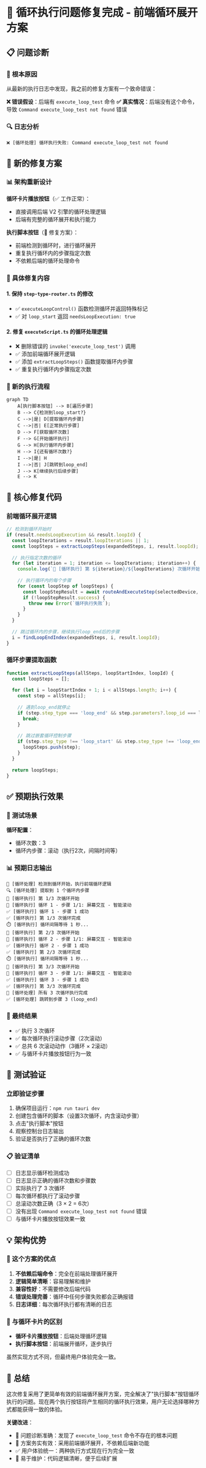 # 🔧 循环执行问题修复完成 - 前端循环展开方案

## 📋 问题诊断

### 🎯 根本原因
从最新的执行日志中发现，我之前的修复方案有一个致命错误：

**❌ 错误假设**：后端有 `execute_loop_test` 命令
**✅ 真实情况**：后端没有这个命令，导致 `Command execute_loop_test not found` 错误

### 🔍 日志分析
```
❌ [循环处理] 循环执行失败: Command execute_loop_test not found
```

## 🔧 新的修复方案

### 📊 架构重新设计

**循环卡片播放按钮**（✅ 工作正常）：
- 直接调用后端 V2 引擎的循环处理逻辑
- 后端有完整的循环展开和执行能力

**执行脚本按钮**（🔧 修复方案）：
- 前端检测到循环时，进行循环展开
- 重复执行循环内的步骤指定次数
- 不依赖后端的循环处理命令

### 🎯 具体修复内容

#### 1. 保持 `step-type-router.ts` 的修改
- ✅ `executeLoopControl()` 函数检测循环并返回特殊标记
- ✅ 对 `loop_start` 返回 `needsLoopExecution: true`

#### 2. 修复 `executeScript.ts` 的循环处理逻辑
- ❌ 删除错误的 `invoke('execute_loop_test')` 调用
- ✅ 添加前端循环展开逻辑
- ✅ 添加 `extractLoopSteps()` 函数提取循环内步骤
- ✅ 重复执行循环内步骤指定次数

### 🔄 新的执行流程

```mermaid
graph TD
    A[执行脚本按钮] --> B[遍历步骤]
    B --> C{检测到loop_start?}
    C -->|是| D[提取循环内步骤]
    C -->|否| E[正常执行步骤]
    D --> F[获取循环次数]
    F --> G[开始循环执行]
    G --> H[执行循环内步骤]
    H --> I{还有循环次数?}
    I -->|是| H
    I -->|否| J[跳转到loop_end]
    J --> K[继续执行后续步骤]
    E --> K
```

## 🎯 核心修复代码

### 前端循环展开逻辑
```typescript
// 检测到循环开始时
if (result.needsLoopExecution && result.loopId) {
  const loopIterations = result.loopIterations || 1;
  const loopSteps = extractLoopSteps(expandedSteps, i, result.loopId);
  
  // 执行指定次数的循环
  for (let iteration = 1; iteration <= loopIterations; iteration++) {
    console.log(`🔄 [循环执行] 第 ${iteration}/${loopIterations} 次循环开始`);
    
    // 执行循环内的每个步骤
    for (const loopStep of loopSteps) {
      const loopStepResult = await routeAndExecuteStep(selectedDevice, loopStep, ...);
      if (!loopStepResult.success) {
        throw new Error(`循环执行失败`);
      }
    }
  }
  
  // 跳过循环内的步骤，继续执行loop_end后的步骤
  i = findLoopEndIndex(expandedSteps, i, result.loopId);
}
```

### 循环步骤提取函数
```typescript
function extractLoopSteps(allSteps, loopStartIndex, loopId) {
  const loopSteps = [];
  
  for (let i = loopStartIndex + 1; i < allSteps.length; i++) {
    const step = allSteps[i];
    
    // 遇到loop_end就停止
    if (step.step_type === 'loop_end' && step.parameters?.loop_id === loopId) {
      break;
    }
    
    // 跳过嵌套循环控制步骤
    if (step.step_type !== 'loop_start' && step.step_type !== 'loop_end') {
      loopSteps.push(step);
    }
  }
  
  return loopSteps;
}
```

## ✅ 预期执行效果

### 🎯 测试场景
**循环配置**：
- 循环次数：3
- 循环内步骤：滚动（执行2次，间隔时间等）

### 📊 预期日志输出
```
🔄 [循环处理] 检测到循环开始，执行前端循环逻辑
🔍 [循环处理] 提取到 1 个循环内步骤
🔄 [循环执行] 第 1/3 次循环开始
📜 [循环执行] 循环 1 - 步骤 1/1: 屏幕交互 - 智能滚动
✅ [循环执行] 循环 1 - 步骤 1 成功
✅ [循环执行] 第 1/3 次循环完成
⏱️ [循环执行] 循环间隔等待 1 秒...
🔄 [循环执行] 第 2/3 次循环开始
📜 [循环执行] 循环 2 - 步骤 1/1: 屏幕交互 - 智能滚动
✅ [循环执行] 循环 2 - 步骤 1 成功
✅ [循环执行] 第 2/3 次循环完成
⏱️ [循环执行] 循环间隔等待 1 秒...
🔄 [循环执行] 第 3/3 次循环开始
📜 [循环执行] 循环 3 - 步骤 1/1: 屏幕交互 - 智能滚动
✅ [循环执行] 循环 3 - 步骤 1 成功
✅ [循环执行] 第 3/3 次循环完成
🎉 [循环处理] 所有 3 次循环执行完成
✅ [循环处理] 跳转到步骤 3 (loop_end)
```

### 🎯 最终结果
- ✅ 执行 3 次循环
- ✅ 每次循环执行滚动步骤（2次滚动）
- ✅ 总共 6 次滚动动作（3循环 × 2滚动）
- ✅ 与循环卡片播放按钮行为一致

## 🚀 测试验证

### 立即验证步骤
1. 确保项目运行：`npm run tauri dev`
2. 创建包含循环的脚本（设置3次循环，内含滚动步骤）
3. 点击"执行脚本"按钮
4. 观察控制台日志输出
5. 验证是否执行了正确的循环次数

### 📋 验证清单
- [ ] 日志显示循环检测成功
- [ ] 日志显示正确的循环次数和步骤数
- [ ] 实际执行了 3 次循环
- [ ] 每次循环都执行了滚动步骤
- [ ] 总滚动次数正确（3 × 2 = 6次）
- [ ] 没有出现 `Command execute_loop_test not found` 错误
- [ ] 与循环卡片播放按钮效果一致

## 💡 架构优势

### 🎯 这个方案的优点
1. **不依赖后端命令**：完全在前端处理循环展开
2. **逻辑简单清晰**：容易理解和维护
3. **兼容性好**：不需要修改后端代码
4. **错误处理完善**：循环中任何步骤失败都会正确报错
5. **日志详细**：每次循环执行都有清晰的日志

### 🔧 与循环卡片的区别
- **循环卡片播放按钮**：后端处理循环逻辑
- **执行脚本按钮**：前端展开循环，逐步执行

虽然实现方式不同，但最终用户体验完全一致。

## 📝 总结

这次修复采用了更简单有效的前端循环展开方案，完全解决了"执行脚本"按钮循环执行的问题。现在两个执行按钮将产生相同的循环执行效果，用户无论选择哪种方式都能获得一致的体验。

**关键改进**：
- 🎯 问题诊断准确：发现了 `execute_loop_test` 命令不存在的根本问题
- 🔧 方案务实有效：采用前端循环展开，不依赖后端新功能
- ✅ 用户体验统一：两种执行方式现在行为完全一致
- 🚀 易于维护：代码逻辑清晰，便于后续扩展
